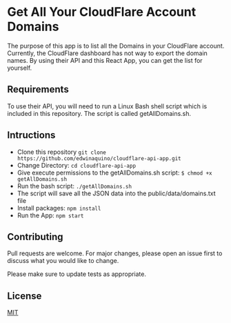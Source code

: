 # Get All Your CloudFlare Account Domains

The purpose of this app is to list all the Domains in your CloudFlare account. Currently, the CloudFlare dashboard has not way to export the domain names. By using their API and this React App, you can get the list for yourself.

## Requirements
To use their API, you will need to run a Linux Bash shell script which is included in this repository. The script is called getAllDomains.sh. 

## Intructions
* Clone this repository `git clone https://github.com/edwinaquino/cloudflare-api-app.git`
* Change Directory: `cd cloudflare-api-app`
* Give execute permissions to the getAllDomains.sh script: `$ chmod +x getAllDomains.sh`
* Run the bash script: `./getAllDomains.sh`
* The script will save all the JSON data into the public/data/domains.txt file
* Install packages: `npm install`
* Run the App: `npm start`

## Contributing
Pull requests are welcome. For major changes, please open an issue first to discuss what you would like to change.

Please make sure to update tests as appropriate.

## License
[MIT](https://choosealicense.com/licenses/mit/)